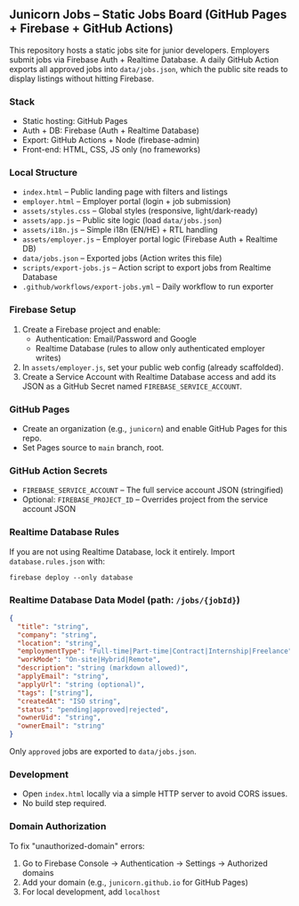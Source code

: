 ## Junicorn Jobs – Static Jobs Board (GitHub Pages + Firebase + GitHub Actions)

This repository hosts a static jobs site for junior developers. Employers submit jobs via Firebase Auth + Realtime Database. A daily GitHub Action exports all approved jobs into `data/jobs.json`, which the public site reads to display listings without hitting Firebase.

### Stack
- Static hosting: GitHub Pages
- Auth + DB: Firebase (Auth + Realtime Database)
- Export: GitHub Actions + Node (firebase-admin)
- Front-end: HTML, CSS, JS only (no frameworks)

### Local Structure
- `index.html` – Public landing page with filters and listings
- `employer.html` – Employer portal (login + job submission)
- `assets/styles.css` – Global styles (responsive, light/dark-ready)
- `assets/app.js` – Public site logic (load `data/jobs.json`)
- `assets/i18n.js` – Simple i18n (EN/HE) + RTL handling
- `assets/employer.js` – Employer portal logic (Firebase Auth + Realtime DB)
- `data/jobs.json` – Exported jobs (Action writes this file)
- `scripts/export-jobs.js` – Action script to export jobs from Realtime Database
- `.github/workflows/export-jobs.yml` – Daily workflow to run exporter

### Firebase Setup
1. Create a Firebase project and enable:
   - Authentication: Email/Password and Google
   - Realtime Database (rules to allow only authenticated employer writes)
2. In `assets/employer.js`, set your public web config (already scaffolded).
3. Create a Service Account with Realtime Database access and add its JSON as a GitHub Secret named `FIREBASE_SERVICE_ACCOUNT`.

### GitHub Pages
- Create an organization (e.g., `junicorn`) and enable GitHub Pages for this repo.
- Set Pages source to `main` branch, root.

### GitHub Action Secrets
- `FIREBASE_SERVICE_ACCOUNT` – The full service account JSON (stringified)
- Optional: `FIREBASE_PROJECT_ID` – Overrides project from the service account JSON

### Realtime Database Rules
If you are not using Realtime Database, lock it entirely. Import `database.rules.json` with:

```
firebase deploy --only database
```

### Realtime Database Data Model (path: `/jobs/{jobId}`)
```json
{
  "title": "string",
  "company": "string", 
  "location": "string",
  "employmentType": "Full-time|Part-time|Contract|Internship|Freelance",
  "workMode": "On-site|Hybrid|Remote",
  "description": "string (markdown allowed)",
  "applyEmail": "string",
  "applyUrl": "string (optional)",
  "tags": ["string"],
  "createdAt": "ISO string",
  "status": "pending|approved|rejected",
  "ownerUid": "string",
  "ownerEmail": "string"
}
```

Only `approved` jobs are exported to `data/jobs.json`.

### Development
- Open `index.html` locally via a simple HTTP server to avoid CORS issues.
- No build step required.

### Domain Authorization
To fix "unauthorized-domain" errors:
1. Go to Firebase Console → Authentication → Settings → Authorized domains
2. Add your domain (e.g., `junicorn.github.io` for GitHub Pages)
3. For local development, add `localhost`
